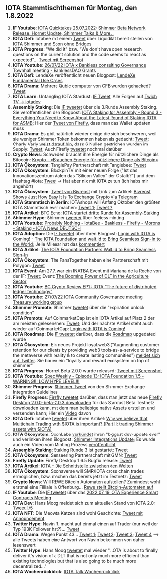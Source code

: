 ## IOTA Stammtischthemen für Montag, den 1.8.2022

1. **IF Youtube**: [IOTA Quicktakes 25.07.2022: Shimmer Beta Network Release, Hornet Update, Shimmer Talks & More...](https://www.youtube.com/watch?v=F85vsEA9Tjc)
2. **IOTA Defi**: Iotabee mit einem [Tweet](https://twitter.com/iotabee/status/1551838076992880645?s=20&t=TxdDY8XygmyyFQK7B4nJCw) über Liquidität bereit stellen von IOTA Shimmer und Soon ohne Bridges
3. **IOTA Progress**: "We did it" bzw. "We don't have open research questions on the current solution and the code seems to react as expected"... [Tweet mit Screenshot](https://twitter.com/Vrom14286662/status/1551858389617197056?s=20&t=iPeLP4B3KJB0Zxe5DKBApw)
4. **IOTA Youtube**: [26/07/22 IOTA x Bankless consulting Governance Townhall meeting - BanklessDAO Grants](https://www.youtube.com/watch?v=oetKHc2Q8hg)
5. **IOTA Defi**: LendeXe veröffentlicht neuen Blogpost: [LendeXe Fundamental Use Cases](https://medium.com/@LendeXeFinance/lendexe-fundamental-use-cases-8c58a51d8673)
6. **IOTA Drama**: Mehrere Qubic computer von CFB wurden gehacked? [Tweet](https://twitter.com/c___f___b/status/1551882986345349124?s=20&t=iPeLP4B3KJB0Zxe5DKBApw)
7. **IOTA Learn**: Untangling IOTA Stardust: [IF Tweet](https://twitter.com/iota/status/1551930419272196099?s=20&t=ikgvPLm7rM5gHAq7_kBIqQ); Alle Folgen auf [Twich TV -> iotadev](https://www.twitch.tv/iotadev)
8. **Assembly Staking**: Die [IF tweetet](https://twitter.com/iota/status/1551915247484674050?s=20&t=ikgvPLm7rM5gHAq7_kBIqQ) über die 3.Runde Assembly Staking. Sie veröffentlichen den Blogpost: [IOTA Staking for Assembly – Round 3 - Everything You Need to Know About the Latest  Round of Staking IOTA for ASMB](https://blog.iota.org/iota-staking-for-assembly-part-3/); Hier der [Tweet von Firefly](https://twitter.com/fireflywallet/status/1551920321686544385?s=20&t=3HycGaOGosva4sFG3a5Smg), dass man das Wallet updaten muss
9. **IOTA Drama**: Es gbit natürlich wieder einige die sich beschweren, weil sie weniger Shimmer Token bekommen haben als gedacht: [Tweet](https://twitter.com/Kwontik/status/1552200324038942721?s=20&t=RjPbtMqj59raoAmYQta9dA); Charly Varly [weist darauf hin](https://twitter.com/c_varley/status/1551935073372495874?s=20&t=RjPbtMqj59raoAmYQta9dA), dass 6 Nullen gestrichen wurden im Supply: [Tweet](https://twitter.com/shimmernet/status/1526502979775434752?s=20&t=RjPbtMqj59raoAmYQta9dA); Auch Firefly [tweetet](https://twitter.com/fireflywallet/status/1552319343412842496?s=20&t=bLiaY5mFGYNIKth0ZfjMug) nochmal darüber
10. **Crypto News**: Schweden braucht ihre Energie für nützlichere Dinge als Bitocoin: [Krypto - «Brauchen Energie für nützlichere Dinge als Bitcoin»](https://www.cash.ch/news/politik/krypto-brauchen-energie-fuer-nuetzlichere-dinge-als-bitcoin-1990444)
11. **IOTA Ökosystem**: TanglePay Partnerschaft mit Tanglebee: [Tweet](https://twitter.com/iotabee/status/1552203231798956039?s=20&t=ey_cK5Ci__QZM5slyqnHEQ)
12. **IOTA Ökosystem**: BlackpinTV mit einer neuen Folge ("Ist das Innovationszentrum Aalen das "Silicon Valley" der Ostalb?") und dem Hashtag #iota: [Tweet](https://twitter.com/BLACKPIN_GmbH/status/1552223272665743360?s=20&t=ey_cK5Ci__QZM5slyqnHEQ) -> Hat aber nix mit IOTA zu tun (ich habs mir angehört)
13. **IOTA Ökosystem**: [Tweet von Bivreost](https://twitter.com/bivreost/status/1552229156913643522?s=20&t=ey_cK5Ci__QZM5slyqnHEQ) mit Link zum Artikel: [Bivreost Shows Just How Easy It Is To Exchange Crypto Via Telegram](https://blockonomi.com/bivreost-shows-just-how-easy-it-is-to-exchange-crypto-via-telegram/)
14. **IOTA Stammtisch in Berlin**: IOTAshops will Anfang Oktober den größten IOTA Stammtisch ever machen: [Tweet 1](https://twitter.com/iotashop/status/1552240131804987393?s=20&t=8Ac2rgu2UVR1ya94BvA5ig); [Tweet 2](https://twitter.com/iotashop/status/1552762695681822720?s=20&t=dVsDPk9ih0XGbbjzcoihqw)
15. **IOTA Artikel**: BTC Echo: [IOTA startet dritte Runde für Assembly-Staking](https://www.btc-echo.de/schlagzeilen/iota-startet-dritte-runde-fuer-assembly-staking-147426/)
16. **Shimmer Hype**: Shimmer [tweetet](https://twitter.com/shimmernet/status/1552277701649731584?s=20&t=bLiaY5mFGYNIKth0ZfjMug) über feeless minting
17. **IOTA Youtube**: [Probably Nothing - IotaBee - Bankless - Firefly - Morons - Staking - IOTA News DEUTSCH](https://www.youtube.com/watch?v=FluFFwNzLZI)
18. **IOTA Adoption**: Die [IF tweetet](https://twitter.com/iota/status/1552277636612870144?s=20&t=bLiaY5mFGYNIKth0ZfjMug) über ihren Blogpost: [Login with IOTA is Coming! - The IOTA Foundation and walt.id to Bring Seamless Sign-In to the World](https://blog.iota.org/login-with-iota-walt-id/); Jelle Milenar hat das [kommentiert](https://twitter.com/JelleFm/status/1552288515727163392?s=20&t=bLiaY5mFGYNIKth0ZfjMug)
19. **IOTA Artikel**: [The IOTA Foundation Partners Walt.id to Bring Seamless Sign-In](https://news.coinxhigh.com/2022/07/28/the-iota-foundation-partners-walt-id-to-bring-seamless-sign-in/)
20. **IOTA Ökosystem**: The FansTogether haben eine Partnerschaft mit Polygon: [Tweet](https://twitter.com/TheFansTogether/status/1552292367968919555?s=20&t=8Ac2rgu2UVR1ya94BvA5ig)
21. **IOTA Event**: Am 27.7. war ein INATBA Event mit Mariana de la Roche von der IF: [Tweet](https://twitter.com/INATBA_org/status/1549775529179578368?s=20&t=8Ac2rgu2UVR1ya94BvA5ig); Event: [The Booming Power of DLT in the Agriculture Sector](https://inatba.org/events-calendar/the-booming-power-of-dlt-in-the-agriculture-sector/)
22. **IOTA Youtube**: [BC Crypto Review EP1 : IOTA “The future of distributed ledger technology”](https://www.youtube.com/watch?v=ssVRyp3olNo&feature=youtu.be)
23. **IOTA Youtube**: [27/07/22 IOTA Community Governance meeting Treasury working group](https://www.youtube.com/watch?v=5frBMaCmryk&feature=youtu.be)
24. **Shimmer Promote**: Shimmer [tweetet](https://twitter.com/shimmernet/status/1552549460189876226?s=20&t=spX2X2kpGyG5jtB--RAoBA) über die "expiration unlock condition"
25. **IOTA Promote**: Auf CoinmarketCap ist ein IOTA Artikel auf Platz 2 der am meisten gelesenenen: [Tweet](https://twitter.com/CoinMarketCap/status/1552486457687715841?s=20&t=spX2X2kpGyG5jtB--RAoBA); Und der nächste Artikel steht auch wieder auf CoinmarketCap: [Login with IOTA is Coming!](https://coinmarketcap.com/community/articles/32206)
26. **IOTA Roadmap**: Die [IF tweetet](https://twitter.com/iota/status/1552639726045241347?s=20&t=AQvsHSlwBtMblpldua2mHA) darüber, dass die [Roadmap](https://roadmap.iota.org/) upgedated wurde
27. **IOTA Ökosystem**: Ein neues Projekt loyal.web3 ("Augmenting customer retention for our clients by providing web3 tools-as-a-service to bridge the metaverse with reality & to create lasting communities") [meldet sich auf Twitter](https://twitter.com/loyal_web3/status/1552597213716570119?s=20&t=b3QGUPiMBLek0Vn3aDsUGg). Sie bauen ein "loyalty and reward ecosystem on top of shimmer"
28. **IOTA Progress**: Hornet Beta 2.0.0 wurde released: [Tweet mit Screenshot](https://twitter.com/Vrom14286662/status/1552711265885224966?s=20&t=dVsDPk9ih0XGbbjzcoihqw)
29. **IOTA Youtube**: [Spec Weekly - Episode 13: IOTA Foundation 1.5 - WARNING!!! LOW HYPE LEVEL!!!](https://www.youtube.com/watch?v=_h7FdO8Cq5o)
30. **Shimmer Progress**: [Shimmer Tweet](https://twitter.com/shimmernet/status/1552685324052172803?s=20&t=dVsDPk9ih0XGbbjzcoihqw) von den Shimmer Exchange Integration Guidelines
31. **Firefly Progress**: [Firefly tweetet](https://twitter.com/fireflywallet/status/1552693877815099392?s=20&t=dVsDPk9ih0XGbbjzcoihqw) darüber, dass man jetzt das neue [Firefly Desktop 2.0.0-beta-2.0.3 downloaden](https://github.com/iotaledger/firefly/releases/tag/desktop-2.0.0-beta-2.0.3) für das Stardust Beta Testnetz downloaden kann, mit dem man beliebige native Assets erstellen und versenden kann; Hier ein [Video](https://twitter.com/renewid/status/1552709186722697219?s=20&t=dVsDPk9ih0XGbbjzcoihqw) davon
32. **IOTA Defi**: Iotabee [tweetet](https://twitter.com/iotabee/status/1552921929878802432?s=20&t=dVsDPk9ih0XGbbjzcoihqw) über ihren Artikel: [Why we believe that Multichain Trading with $IOTA is important? (Part II: trading Shimmer assets with $IOTA)](https://medium.com/@iotabee/why-we-believe-that-multichain-trading-with-iota-is-important-16f330e5522b)
33. **IOTA Ökosystem**: SoonLabs [verkündet](https://twitter.com/soon_labs/status/1552896391059386368?s=20&t=dVsDPk9ih0XGbbjzcoihqw) ihren "biggest dev-update ever" und verlinken ihren Blogpost: [Shimmer Integrations Update](https://soonlabs.medium.com/shimmer-integrations-update-efa83716cadf); Es wurde auch ein Video vom Minting Prozess [veröffentlicht](https://soonlabs.medium.com/shimmer-integrations-update-efa83716cadf)
34. **Assembly Staking**: Staking Runde 3 ist gestartet: [Tweet](https://twitter.com/assembly_net/status/1553002421969879041?s=20&t=dVsDPk9ih0XGbbjzcoihqw)
35. **IOTA Ökosystem**: Senseering Partnerschaft mit GMN: [Tweet](https://twitter.com/senseering/status/1552999275516362753?s=20&t=dVsDPk9ih0XGbbjzcoihqw)
36. **Firefly Update**: Firefly Desktop 1.6.5 Bugfix release: [Tweet](https://twitter.com/fireflywallet/status/1552976411237011456?s=20&t=GtuoKfAxJUBrS62pfIutRA)
37. **IOTA Artikel**: [IOTA – Die Schnittstelle zwischen den Welten](https://www.bayreuther-tagblatt.de/bt-magazin/iota-die-schnittstelle-zwischen-den-welten/)
38. **IOTA Ökosystem**: Soonaverse will SMR/IOTA cross chain trades ermöglichen, bzw. machen das bereits jetzt im Testnetz: [Tweet](https://twitter.com/adam_unchained/status/1552898028826005504?s=20&t=iTIsvnIR0QSuiAb-vgm83g)
39. **Crypto News**: Will REWE Bitcoin Automaten aufstellen? Zumindest wohl erstmal eine Filliale in Offenburg... [Rewe stellt Bitcoin-Automaten auf](https://www.btc-echo.de/schlagzeilen/rewe-stellt-bitcoin-automaten-auf-147491/)
40. **IF Youtube**: Die [IF tweetet](https://twitter.com/iota/status/1553319494940065792?s=20&t=iTIsvnIR0QSuiAb-vgm83g) über das [2022 07 19 IOTA Experience Smart Contracts Meeting](https://www.youtube.com/watch?v=vj5SIup4S8Q)
41. **IOTA Dev**: Hans Moog meldet sich zum aktuellen Stand von IOTA 2.0: [Tweet 1/5](https://twitter.com/hus_qy/status/1553359327167217664?s=20&t=iTIsvnIR0QSuiAb-vgm83g)
42. **IOTA NFT**: Die Meowta Katzen sind wohl Geschichte: [Tweet mit Announcement](https://twitter.com/Vrom14286662/status/1553297399547924480?s=20&t=iTIsvnIR0QSuiAb-vgm83g)
43. **Twitter Hype**: Navin R. macht auf einmal einen auf Trader (nur weil der Typ 193K Follower hat?)... [Tweet](https://twitter.com/navinram999/status/1553473984737550337?s=20&t=xHsJcPDgwZzKIjXnVNJ79g)
44. **IOTA Drama**: Wegen Punkt 43... [Tweet 1](https://twitter.com/OnlyLive4Ever/status/1553679729424842752?s=20&t=g8KZO1HiRQECNzyPUU_xuw); [Tweet 2](https://twitter.com/Danarino1982/status/1553642334730035202?s=20&t=xHsJcPDgwZzKIjXnVNJ79g); [Tweet 3](https://twitter.com/Balkong/status/1553479583441330177?s=20&t=xHsJcPDgwZzKIjXnVNJ79g); [Tweet 4](https://twitter.com/lukasleys/status/1553684307700580353?s=20&t=xHsJcPDgwZzKIjXnVNJ79g)  --> alle Tweets haben eine Antwort von Navin bekommen von daher lesenswert
45. **Twitter Hype**: Hans Moog [tweetet](https://twitter.com/hus_qy/status/1553492845633437698?s=20&t=xHsJcPDgwZzKIjXnVNJ79g) mal wieder "...OTA is about to finally deliver it's vision of  a DLT that is not only much more efficient than existing technologies but that is also going to be much more decentralized..."
46. **IOTA Wochenrückblick**: [IOTA Talk Wochenrückblick](https://www.iota-talk.com/index.php?article/206-wochenr%C3%BCckblick-vom-24-bis-30-juli-2022/)





